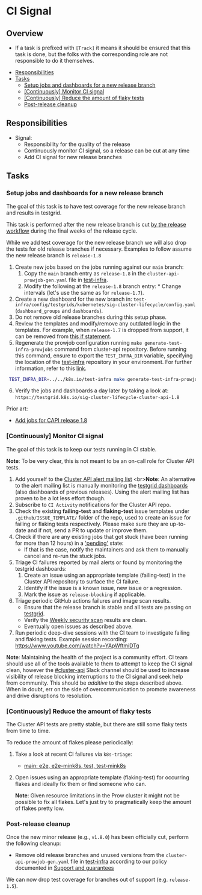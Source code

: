 # CI Signal

## Overview

* If a task is prefixed with `[Track]` it means it should be ensured that this task is done, but the folks with the corresponding role are not responsible to do it themselves.

<!-- START doctoc generated TOC please keep comment here to allow auto update -->
<!-- DON'T EDIT THIS SECTION, INSTEAD RE-RUN doctoc TO UPDATE -->

- [Responsibilities](#responsibilities)
- [Tasks](#tasks)
  - [Setup jobs and dashboards for a new release branch](#setup-jobs-and-dashboards-for-a-new-release-branch)
  - [[Continuously] Monitor CI signal](#continuously-monitor-ci-signal)
  - [[Continuously] Reduce the amount of flaky tests](#continuously-reduce-the-amount-of-flaky-tests)
  - [Post-release cleanup](#post-release-cleanup)

<!-- END doctoc generated TOC please keep comment here to allow auto update -->

## Responsibilities

* Signal:
  * Responsibility for the quality of the release
  * Continuously monitor CI signal, so a release can be cut at any time
  * Add CI signal for new release branches

## Tasks

### Setup jobs and dashboards for a new release branch

The goal of this task is to have test coverage for the new release branch and results in testgrid.

This task is performed after the new release branch is cut [by the release workflow](https://github.com/kubernetes-sigs/cluster-api/blob/defa62d5340f4b49f1acab80cc8cc10727b85291/.github/workflows/release.yaml#L61-L63) during the final weeks of the release cycle.

While we add test coverage for the new release branch we will also drop the tests for old release branches if necessary.  Examples to follow assume the new release branch is `release-1.8`

1. Create new jobs based on the jobs running against our `main` branch:
    1. Copy the `main` branch entry as `release-1.8` in the `cluster-api-prowjob-gen.yaml` file in [test-infra](https://github.com/kubernetes/test-infra/blob/master/config/jobs/kubernetes-sigs/cluster-api/).
    2. Modify the following at the `release-1.8` branch entry:
            * Change intervals (let's use the same as for `release-1.7`).
2. Create a new dashboard for the new branch in: `test-infra/config/testgrids/kubernetes/sig-cluster-lifecycle/config.yaml` (`dashboard_groups` and `dashboards`).
3. Do not remove old release branches during this setup phase.
4. Review the templates and modify/remove any outdated logic in the templates.  For example, when `release-1.7` is dropped from support, it can be removed from [this if statement](https://github.com/kubernetes/test-infra/blob/fa895d9f204e912e2bf0bd42221017a6dedf6065/config/jobs/kubernetes-sigs/cluster-api/templates/cluster-api-periodics-upgrades.yaml.tpl#L42).
5. Regenerate the prowjob configuration running `make generate-test-infra-prowjobs` command from cluster-api repository. Before running this command, ensure to export the `TEST_INFRA_DIR` variable, specifying the location of the [test-infra](https://github.com/kubernetes/test-infra/) repository in your environment. For further information, refer to this [link](https://github.com/kubernetes-sigs/cluster-api/pull/9937).

 ```sh
  TEST_INFRA_DIR=../../k8s.io/test-infra make generate-test-infra-prowjobs
  ```
6. Verify the jobs and dashboards a day later by taking a look at: `https://testgrid.k8s.io/sig-cluster-lifecycle-cluster-api-1.8`

Prior art:

* [Add jobs for CAPI release 1.8](https://github.com/kubernetes/test-infra/pull/33156)

### [Continuously] Monitor CI signal

The goal of this task is to keep our tests running in CI stable.

**Note**: To be very clear, this is not meant to be an on-call role for Cluster API tests.

1. Add yourself to the [Cluster API alert mailing list](https://github.com/kubernetes/k8s.io/blob/151899b2de933e58a4dfd1bfc2c133ce5a8bbe22/groups/sig-cluster-lifecycle/groups.yaml#L20-L35)
    <br\>**Note**: An alternative to the alert mailing list is manually monitoring the [testgrid dashboards](https://testgrid.k8s.io/sig-cluster-lifecycle-cluster-api)
    (also dashboards of previous releases). Using the alert mailing list has proven to be a lot less effort though.
2. Subscribe to `CI Activity` notifications for the Cluster API repo.
3. Check the existing **failing-test** and **flaking-test** issue templates under `.github/ISSUE_TEMPLATE/` folder of the repo, used to create an issue for failing or flaking tests respectively. Please make sure they are up-to-date and if not, send a PR to update or improve them.
4. Check if there are any existing jobs that got stuck (have been running for more than 12 hours) in a ['pending'](https://prow.k8s.io/?repo=kubernetes-sigs%2Fcluster-api&state=pending) state:
   - If that is the case, notify the maintainers and ask them to manually cancel and re-run the stuck jobs.   
5. Triage CI failures reported by mail alerts or found by monitoring the testgrid dashboards:
    1. Create an issue using an appropriate template (failing-test) in the Cluster API repository to surface the CI failure.
    2. Identify if the issue is a known issue, new issue or a regression.
    3. Mark the issue as `release-blocking` if applicable.
6. Triage periodic GitHub actions failures and image scan results.
    * Ensure that the release branch is stable and all tests are passing on [testgrid](https://testgrid.k8s.io/sig-cluster-lifecycle-cluster-api).
    * Verify the [Weekly security scan](https://github.com/kubernetes-sigs/cluster-api/actions/workflows/weekly-security-scan.yaml) results are clean.
    * Eventually open issues as described above.
7. Run periodic deep-dive sessions with the CI team to investigate failing and flaking tests. Example session recording: https://www.youtube.com/watch?v=YApWftmiDTg

  **Note**: Maintaining the health of the project is a community effort.  CI team should use all of the tools available to them to attempt to keep the CI signal clean, however the [#cluster-api](https://kubernetes.slack.com/archives/C8TSNPY4T) Slack channel should be used to increase visibility of release blocking interruptions to the CI signal and seek help from community.  This should be *additive* to the steps described above. When in doubt, err on the side of overcommunication to promote awareness and drive disruptions to resolution.  

### [Continuously] Reduce the amount of flaky tests

The Cluster API tests are pretty stable, but there are still some flaky tests from time to time.

To reduce the amount of flakes please periodically:

1. Take a look at recent CI failures via `k8s-triage`:
    * [main: e2e, e2e-mink8s, test, test-mink8s](https://storage.googleapis.com/k8s-triage/index.html?job=.*cluster-api.*(test%7Ce2e)-(mink8s-)*main&xjob=.*-provider-.*)
2. Open issues using an appropriate template (flaking-test) for occurring flakes and ideally fix them or find someone who can.

   **Note**: Given resource limitations in the Prow cluster it might not be possible to fix all flakes. Let's just try to pragmatically keep the amount of flakes pretty low.

### Post-release cleanup
Once the new minor release (e.g., `v1.8.0`) has been officially cut, perform the following cleanup:

- Remove old release branches and unused versions from the `cluster-api-prowjob-gen.yaml` file in [test-infra](https://github.com/kubernetes/test-infra/blob/master/config/jobs/kubernetes-sigs/cluster-api/) according to our policy documented in [Support and guarantees](https://cluster-api.sigs.k8s.io/reference/versions#cluster-api-release-support)

We can now drop test coverage for branches out of support (e.g. `release-1.5`).

